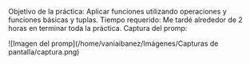 Objetivo de la práctica: Aplicar funciones utilizando operaciones y funciones básicas y tuplas.
Tiempo requerido: Me tardé alrededor de 2 horas en terminar toda la práctica.
Captura del promp:


![Imagen del promp](/home/vaniaibanez/Imágenes/Capturas de pantalla/captura.png)